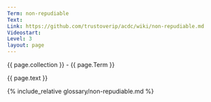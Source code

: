 ```yaml
---
Term: non-repudiable
Text: 
Link: https://github.com/trustoverip/acdc/wiki/non-repudiable.md
Videostart: 
Level: 3
layout: page
---
```


{{ page.collection }} - {{ page.Term }}

   {{ page.text }}

{% include_relative glossary/non-repudiable.md %}
